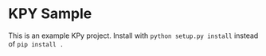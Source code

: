 # KPY Sample

This is an example KPy project.
Install with `python setup.py install` instead of `pip install .`
